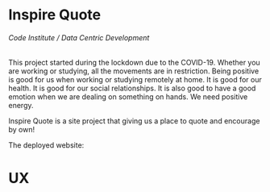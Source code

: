# Inspire Quote
###### Code Institute / Data Centric Development

This project started during the lockdown due to the COVID-19. Whether you are working or studying, all the movements are in restriction. Being positive is good for us when working or studying remotely at home. It is good for our health. It is good for our social relationships. It is also good to have a good emotion when we are dealing on something on hands. We need positive energy.

Inspire Quote is a site project that giving us a place to quote and encourage by own!

The deployed website:

# UX